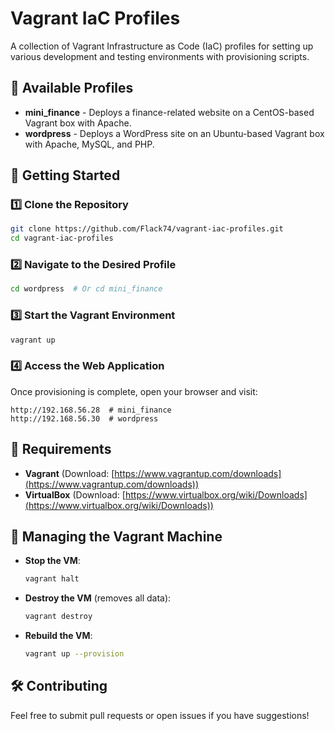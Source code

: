 # Vagrant IaC Profiles  

A collection of Vagrant Infrastructure as Code (IaC) profiles for setting up various development and testing environments with provisioning scripts.  

## 📂 Available Profiles  

- **mini_finance** - Deploys a finance-related website on a CentOS-based Vagrant box with Apache.  
- **wordpress** - Deploys a WordPress site on an Ubuntu-based Vagrant box with Apache, MySQL, and PHP.  

## 🚀 Getting Started  

### 1️⃣ Clone the Repository  

```bash
git clone https://github.com/Flack74/vagrant-iac-profiles.git
cd vagrant-iac-profiles
```

### 2️⃣ Navigate to the Desired Profile  

```bash
cd wordpress  # Or cd mini_finance
```

### 3️⃣ Start the Vagrant Environment  

```bash
vagrant up
```

### 4️⃣ Access the Web Application  

Once provisioning is complete, open your browser and visit:  

```
http://192.168.56.28  # mini_finance
http://192.168.56.30  # wordpress
```

## 📌 Requirements  

- **Vagrant** (Download: [https://www.vagrantup.com/downloads](https://www.vagrantup.com/downloads))  
- **VirtualBox** (Download: [https://www.virtualbox.org/wiki/Downloads](https://www.virtualbox.org/wiki/Downloads))  

## 🔄 Managing the Vagrant Machine  

- **Stop the VM**:  
  ```bash
  vagrant halt
  ```
- **Destroy the VM** (removes all data):  
  ```bash
  vagrant destroy
  ```
- **Rebuild the VM**:  
  ```bash
  vagrant up --provision
  ```

## 🛠 Contributing  

Feel free to submit pull requests or open issues if you have suggestions!  
